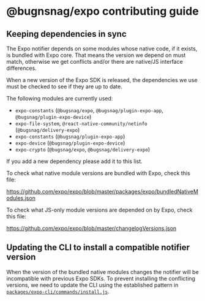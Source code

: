 # @bugnsnag/expo contributing guide

## Keeping dependencies in sync

The Expo notifier depends on some modules whose native code, if it exists, is bundled with Expo core. That means the version we depend on must match, otherwise we get conflicts and/or there are native/JS interface differences.

When a new version of the Expo SDK is released, the dependencies we use must be checked to see if they are up to date.

The following modules are currently used:

- `expo-constants` (`@bugsnag/expo`, `@bugsnag/plugin-expo-app`, `@bugsnag/plugin-expo-device`)
- `expo-file-system`, `@react-native-community/netinfo` (`@bugsnag/delivery-expo`)
- `expo-constants` (`@bugsnag/plugin-expo-app`)
- `expo-device` (`@bugsnag/plugin-expo-device`)
- `expo-crypto` (`@bugsnag/expo`, `@bugsnag/delivery-expo`)

If you add a new dependency please add it to this list.

To check what native module versions are bundled with Expo, check this file:

https://github.com/expo/expo/blob/master/packages/expo/bundledNativeModules.json

To check what JS-only module versions are depended on by Expo, check this file:

https://github.com/expo/expo/blob/master/changelogVersions.json

## Updating the CLI to install a compatible notifier version

When the version of the bundled native modules changes the notifier will be incompatible with previous Expo SDKs. To prevent installing the conflicting versions, we need to update the CLI using the established pattern in [`packages/expo-cli/commands/install.js`](../expo-cli/commands/install.js).
